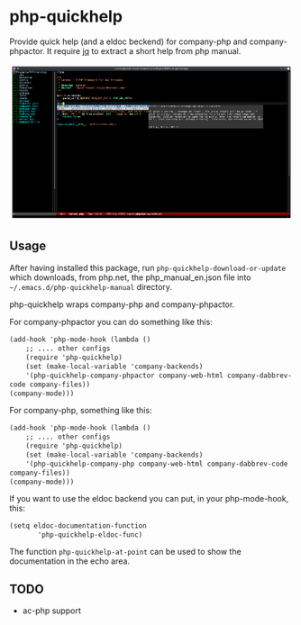 # php-quickhelp

Provide quick help (and a eldoc beckend) for company-php and company-phpactor.
It require [jq](https://stedolan.github.io/jq/ "Jq cmd-line json processor") to extract a short help from php manual.

![php-quickhelp in action](php-quickhelp.png "php-quickhelp")

## Usage

After having installed this package, run `php-quickhelp-download-or-update` which downloads, from php.net, the php_manual_en.json file into `~/.emacs.d/php-quickhelp-manual` directory.

php-quickhelp wraps company-php and company-phpactor.

For company-phpactor you can do something like this:

``` elisp
(add-hook 'php-mode-hook (lambda ()
    ;; .... other configs
    (require 'php-quickhelp)
    (set (make-local-variable 'company-backends)
    '(php-quickhelp-company-phpactor company-web-html company-dabbrev-code company-files))
(company-mode)))

```

For company-php, something like this:

``` elisp
(add-hook 'php-mode-hook (lambda ()
    ;; .... other configs
    (require 'php-quickhelp)
    (set (make-local-variable 'company-backends)
    '(php-quickhelp-company-php company-web-html company-dabbrev-code company-files))
(company-mode)))

```

If you want to use the eldoc backend you can put, in your php-mode-hook, this:

``` elisp
(setq eldoc-documentation-function
       'php-quickhelp-eldoc-func)
```

The function `php-quickhelp-at-point` can be used to show the documentation in the echo area.

## TODO

- ac-php support
